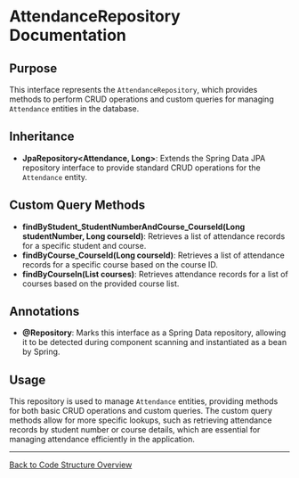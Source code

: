 # AttendanceRepository Documentation

## Purpose

This interface represents the `AttendanceRepository`, which provides methods to perform CRUD operations and custom queries for managing `Attendance` entities in the database.

## Inheritance

- **JpaRepository<Attendance, Long>**: Extends the Spring Data JPA repository interface to provide standard CRUD operations for the `Attendance` entity.

## Custom Query Methods

- **findByStudent_StudentNumberAndCourse_CourseId(Long studentNumber, Long courseId)**: Retrieves a list of attendance records for a specific student and course.
- **findByCourse_CourseId(Long courseId)**: Retrieves a list of attendance records for a specific course based on the course ID.
- **findByCourseIn(List<Course> courses)**: Retrieves attendance records for a list of courses based on the provided course list.

## Annotations

- **@Repository**: Marks this interface as a Spring Data repository, allowing it to be detected during component scanning and instantiated as a bean by Spring.

## Usage

This repository is used to manage `Attendance` entities, providing methods for both basic CRUD operations and custom queries. The custom query methods allow for more specific lookups, such as retrieving attendance records by student number or course details, which are essential for managing attendance efficiently in the application.

---

[Back to Code Structure Overview](../../../code-structure/code-structure.md)